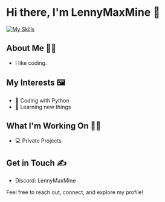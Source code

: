 # Hi there, I'm LennyMaxMine 👋

[![My Skills](https://skillicons.dev/icons?i=py,flask,cloudflare,vscode,arch,linux,windows,raspberrypi,github,replit)](https://skillicons.dev)

## About Me 👨‍🦲
- I like coding.

## My Interests 🖼️
- 🌱 Coding with Python
- 📖 Learning new things

## What I'm Working On 👷‍♂️
- 💻 Private Projects

## Get in Touch ✍️
- Discord: LennyMaxMine

Feel free to reach out, connect, and explore my profile!

<!--
**LennyMaxMine/lennymaxmine** is a ✨ _special_ ✨ repository because its `README.md` (this file) appears on your GitHub profile.

Here are some ideas to get you started:

- 🔭 I’m currently working on ...
- 🌱 I’m currently learning ...
- 👯 I’m looking to collaborate on ...
- 🤔 I’m looking for help with ...
- 💬 Ask me about ...
- 📫 How to reach me: ...
- 😄 Pronouns: ...
- ⚡ Fun fact: ...
-->
